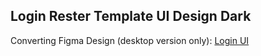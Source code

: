 ## Login Rester Template UI Design Dark

Converting Figma Design (desktop version only): [Login UI](https://www.figma.com/file/sIFeT4koDTUz0ZYmsW0EmN/Login-Register-Template-UI-Design-Dark?node-id=0%3A1)




